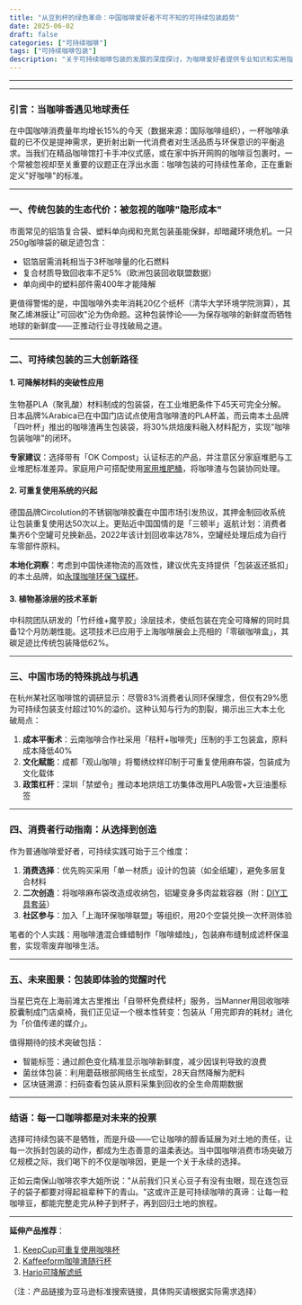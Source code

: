 ```yaml
---
title: "从豆到杯的绿色革命：中国咖啡爱好者不可不知的可持续包装趋势"
date: 2025-06-02
draft: false
categories: ["可持续咖啡"]
tags: ["可持续咖啡包装"]
description: "关于可持续咖啡包装的发展的深度探讨，为咖啡爱好者提供专业知识和实用指南。"
---
```


---

---

### 引言：当咖啡香遇见地球责任  
在中国咖啡消费量年均增长15%的今天（数据来源：国际咖啡组织），一杯咖啡承载的已不仅是提神需求，更折射出新一代消费者对生活品质与环保意识的平衡追求。当我们在精品咖啡馆打卡手冲仪式感，或在家中拆开网购的咖啡豆包裹时，一个常被忽视却至关重要的议题正在浮出水面：咖啡包装的可持续性革命，正在重新定义"好咖啡"的标准。

---

### 一、传统包装的生态代价：被忽视的咖啡"隐形成本"  
市面常见的铝箔复合袋、塑料单向阀和充氮包装虽能保鲜，却暗藏环境危机。一只250g咖啡袋的碳足迹包含：  
- 铝箔层需消耗相当于3杯咖啡量的化石燃料  
- 复合材质导致回收率不足5%（欧洲包装回收联盟数据）  
- 单向阀中的塑料部件需400年才能降解  

更值得警惕的是，中国咖啡外卖年消耗20亿个纸杯（清华大学环境学院测算），其聚乙烯淋膜让"可回收"沦为伪命题。这种包装悖论——为保存咖啡的新鲜度而牺牲地球的新鲜度——正推动行业寻找破局之道。

---

### 二、可持续包装的三大创新路径  

#### 1. 可降解材料的突破性应用  
生物基PLA（聚乳酸）材料制成的包装袋，在工业堆肥条件下45天可完全分解。日本品牌%Arabica已在中国门店试点使用含咖啡渣的PLA杯盖，而云南本土品牌「四叶杯」推出的咖啡渣再生包装袋，将30%烘焙废料融入材料配方，实现"咖啡包装咖啡"的闭环。  

**专家建议**：选择带有「OK Compost」认证标志的产品，并注意区分家庭堆肥与工业堆肥标准差异。家庭用户可搭配使用[家用堆肥桶](https://www.amazon.com/s?k=%E5%AE%B6%E7%94%A8%E5%A0%86%E8%82%A5%E6%A1%B6&tag=coffeeprism-20)，将咖啡渣与包装协同处理。

#### 2. 可重复使用系统的兴起  
德国品牌Circolution的不锈钢咖啡胶囊在中国市场引发热议，其押金制回收系统让包装重复使用达50次以上。更贴近中国国情的是「三顿半」返航计划：消费者集齐6个空罐可兑换新品，2022年该计划回收率达78%，空罐经处理后成为自行车零部件原料。  

**本地化洞察**：考虑到中国快递物流的高效性，建议优先支持提供「包装返还抵扣」的本土品牌，如[永璞咖啡环保飞碟杯](https://www.amazon.com/s?k=%E6%B0%B8%E7%92%9E%E5%92%96%E5%95%A1%E7%8E%AF%E4%BF%9D%E9%A3%9E%E7%A2%9F%E6%9D%AF&tag=coffeeprism-20)。

#### 3. 植物基涂层的技术革新  
中科院团队研发的「竹纤维+魔芋胶」涂层技术，使纸包装在完全可降解的同时具备12个月防潮性能。这项技术已应用于上海咖啡展会上亮相的「零碳咖啡盒」，其碳足迹比传统包装降低62%。

---

### 三、中国市场的特殊挑战与机遇  
在杭州某社区咖啡馆的调研显示：尽管83%消费者认同环保理念，但仅有29%愿为可持续包装支付超过10%的溢价。这种认知与行为的割裂，揭示出三大本土化破局点：  
1. **成本平衡术**：云南咖啡合作社采用「秸秆+咖啡壳」压制的手工包装盒，原料成本降低40%  
2. **文化赋能**：成都「观山咖啡」将蜀绣纹样印制于可重复使用麻布袋，包装成为文化载体  
3. **政策杠杆**：深圳「禁塑令」推动本地烘焙工坊集体改用PLA吸管+大豆油墨标签  

---

### 四、消费者行动指南：从选择到创造  
作为普通咖啡爱好者，可持续实践可始于三个维度：  
1. **消费选择**：优先购买采用「单一材质」设计的包装（如全纸罐），避免多层复合材料  
2. **二次创造**：将咖啡麻布袋改造成收纳包，铝罐变身多肉盆栽容器（附：[DIY工具套装](https://www.amazon.com/s?k=DIY%E5%B7%A5%E5%85%B7%E5%A5%97%E8%A3%85&tag=coffeeprism-20)）  
3. **社区参与**：加入「上海环保咖啡联盟」等组织，用20个空袋兑换一次杯测体验  

笔者的个人实践：用咖啡渣混合蜂蜡制作「咖啡蜡烛」，包装麻布缝制成滤杯保温套，实现零废弃咖啡生活。

---

### 五、未来图景：包装即体验的觉醒时代  
当星巴克在上海前滩太古里推出「自带杯免费续杯」服务，当Manner用回收咖啡胶囊制成门店桌椅，我们正见证一个根本性转变：包装从「用完即弃的耗材」进化为「价值传递的媒介」。  

值得期待的技术突破包括：  
- 智能标签：通过颜色变化精准显示咖啡新鲜度，减少因误判导致的浪费  
- 菌丝体包装：利用蘑菇根部网络生长成型，28天自然降解为肥料  
- 区块链溯源：扫码查看包装从原料采集到回收的全生命周期数据  

---

### 结语：每一口咖啡都是对未来的投票  
选择可持续包装不是牺牲，而是升级——它让咖啡的醇香延展为对土地的责任，让每一次拆封包装的动作，都成为生态善意的温柔表达。当中国咖啡消费市场突破万亿规模之际，我们喝下的不仅是咖啡因，更是一个关于永续的选择。  

正如云南保山咖啡农李大姐所说："从前我们只关心豆子有没有虫眼，现在连包豆子的袋子都要对得起祖辈种下的青山。"这或许正是可持续咖啡的真谛：让每一粒咖啡豆，都能完整走完从种子到杯子，再到回归土地的旅程。  

---

**延伸产品推荐**：  
1. [KeepCup可重复使用咖啡杯](https://www.amazon.com/s?k=KeepCup%E5%8F%AF%E9%87%8D%E5%A4%8D%E4%BD%BF%E7%94%A8%E5%92%96%E5%95%A1%E6%9D%AF&tag=coffeeprism-20)  
2. [Kaffeeform咖啡渣随行杯](https://www.amazon.com/s?k=Kaffeeform%E5%92%96%E5%95%A1%E6%B8%A3%E9%9A%8F%E8%A1%8C%E6%9D%AF&tag=coffeeprism-20)  
3. [Hario可降解滤纸](https://www.amazon.com/s?k=Hario%E5%8F%AF%E9%99%8D%E8%A7%A3%E6%BB%A4%E7%BA%B8&tag=coffeeprism-20)  

（注：产品链接为亚马逊标准搜索链接，具体购买请根据实际需求选择）